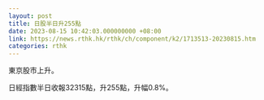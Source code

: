 ```yaml
---
layout: post
title: 日股半日升255點
date: 2023-08-15 10:42:03.000000000 +08:00
link: https://news.rthk.hk/rthk/ch/component/k2/1713513-20230815.htm
categories: rthk
---
```


東京股市上升。

日經指數半日收報32315點，升255點，升幅0.8%。
